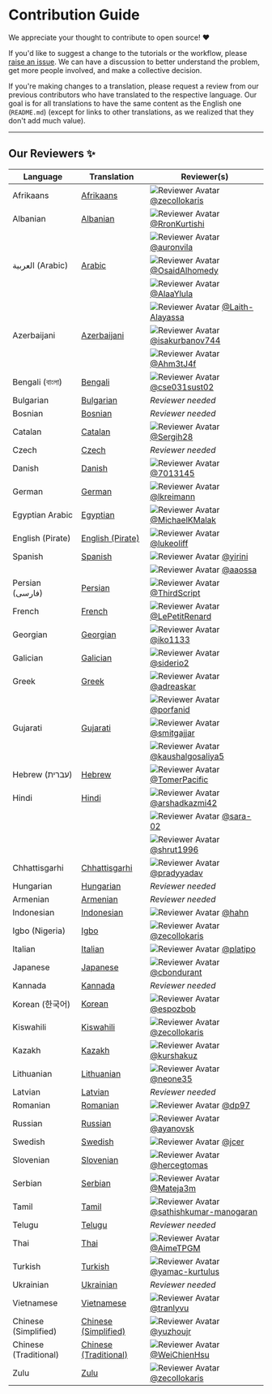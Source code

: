 # Contribution Guide

We appreciate your thought to contribute to open source! :heart:

If you'd like to suggest a change to the tutorials or the workflow, please [raise an issue](https://github.com/firstcontributions/first-contributions/issues/new). We can have a discussion to better understand the problem, get more people involved, and make a collective decision.

If you're making changes to a translation, please request a review from our previous contributors who have translated to the respective language. Our goal is for all translations to have the same content as the English one (`README.md`) (except for links to other translations, as we realized that they don't add much value).

---

## Our Reviewers :sparkles:

| **Language**     | **Translation**                                | **Reviewer(s)**                                                                                                                                                   |
|------------------|------------------------------------------------|------------------------------------------------------------------------------------------------------------------------------------------------------------------|
| Afrikaans        | [Afrikaans](../translations/README.afk.md)      | ![Reviewer Avatar](https://avatars.githubusercontent.com/u/36197725?v=4) [@zecollokaris](https://github.com/zecollokaris)                                        |
| Albanian         | [Albanian](../translations/README.al.md)        | ![Reviewer Avatar](https://avatars.githubusercontent.com/u/40631828?v=4) [@RronKurtishi](https://github.com/RronKurtishi)                                        |
|                  |                                                | ![Reviewer Avatar](https://avatars.githubusercontent.com/u/98396887?s=400&v=4) [@auronvila](https://github.com/auronvila)                                        |
| العربية (Arabic) | [Arabic](../translations/README.ar.md)          | ![Reviewer Avatar](https://avatars.githubusercontent.com/u/83532081?v=4) [@OsaidAlhomedy](https://github.com/OsaidAlhomedy)                                      |
|                  |                                                | ![Reviewer Avatar](https://avatars.githubusercontent.com/u/97640062?v=4) [@AlaaYlula](https://github.com/AlaaYlula)                                              |
|                  |                                                | ![Reviewer Avatar](https://avatars.githubusercontent.com/u/60319236?v=4) [@Laith-Alayassa](https://github.com/Laith-Alayassa)                                    |
| Azerbaijani      | [Azerbaijani](../translations/README.aze.md)    | ![Reviewer Avatar](https://avatars.githubusercontent.com/u/60487349?v=4) [@isakurbanov744](https://github.com/isakurbanov744)                                    |
|                  |                                                | ![Reviewer Avatar](https://avatars.githubusercontent.com/u/58222828?v=4) [@Ahm3tJ4f](https://github.com/Ahm3tJ4f)                                                |
| Bengali (বাংলা)  | [Bengali](../translations/README.bn.md)         | ![Reviewer Avatar](https://avatars.githubusercontent.com/u/12910423?s=460&v=4) [@cse031sust02](https://github.com/cse031sust02)                                  |
| Bulgarian        | [Bulgarian](../translations/README.bg.md)       | *Reviewer needed*                                                                                                                                                |
| Bosnian          | [Bosnian](../translations/README.bih.md)        | *Reviewer needed*                                                                                                                                                |
| Catalan          | [Catalan](../translations/README.ca.md)         | ![Reviewer Avatar](https://avatars.githubusercontent.com/u/16263046?s=460&v=4) [@Sergih28](https://github.com/Sergih28)                                          |
| Czech            | [Czech](../translations/README.cs.md)           | *Reviewer needed*                                                                                                                                                |
| Danish           | [Danish](../translations/README.da.md)          | ![Reviewer Avatar](https://avatars.githubusercontent.com/u/15271858?s=460&v=4) [@7013145](https://github.com/7013145)                                            |
| German           | [German](../translations/README.de.md)          | ![Reviewer Avatar](https://avatars.githubusercontent.com/u/22977266?s=460&v=4) [@lkreimann](https://github.com/lkreimann)                                        |
| Egyptian Arabic  | [Egyptian](../translations/README.eg.md)        | ![Reviewer Avatar](https://avatars.githubusercontent.com/u/12827629?s=460&v=4) [@MichaelKMalak](https://github.com/MichaelKMalak)                                |
| English (Pirate) | [English (Pirate)](../translations/README.en-pirate.md) | ![Reviewer Avatar](https://avatars.githubusercontent.com/u/956290?s=460&v=4) [@lukeoliff](https://github.com/lukeoliff)                                          |
| Spanish          | [Spanish](../translations/README.es.md)         | ![Reviewer Avatar](https://avatars.githubusercontent.com/u/16923944?s=460&v=4) [@yirini](https://github.com/yirini)                                              |
|                  |                                                | ![Reviewer Avatar](https://avatars.githubusercontent.com/u/10425834?v=4) [@aaossa](https://github.com/aaossa)                                                    |
| Persian (فارسی)  | [Persian](../translations/README.fa.md)         | ![Reviewer Avatar](https://avatars.githubusercontent.com/u/20030805?s=460&v=4) [@ThirdScript](https://github.com/ThirdScript)                                    |
| French           | [French](../translations/README.fr.md)          | ![Reviewer Avatar](https://avatars.githubusercontent.com/u/13402464?s=460&v=4) [@LePetitRenard](https://github.com/LePetitRenard)                                |
| Georgian         | [Georgian](../translations/README.ka.md)        | ![Reviewer Avatar](https://avatars.githubusercontent.com/u/9116447?s=460&v=4) [@iko1133](https://github.com/iko1133)                                             |
| Galician         | [Galician](../translations/README.gl.md)        | ![Reviewer Avatar](https://avatars.githubusercontent.com/u/16878891?s=460&v=4) [@siderio2](https://github.com/siderio2)                                          |
| Greek            | [Greek](../translations/README.gr.md)           | ![Reviewer Avatar](https://avatars.githubusercontent.com/u/63111742?v=4) [@adreaskar](https://github.com/adreaskar)                                              |
|                  |                                                | ![Reviewer Avatar](https://avatars.githubusercontent.com/u/19299306?v=4) [@porfanid](https://github.com/porfanid)                                                |
| Gujarati         | [Gujarati](../translations/README.guj.md)       | ![Reviewer Avatar](https://avatars.githubusercontent.com/u/38134283?s=460&v=4) [@smitgajjar](https://github.com/smitgajjar)                                      |
|                  |                                                | ![Reviewer Avatar](https://avatars.githubusercontent.com/u/16669911?v=4) [@kaushalgosaliya5](https://github.com/kaushalgosaliya5/)                               |
| Hebrew (עברית)   | [Hebrew](../translations/README.hb.md)          | ![Reviewer Avatar](https://avatars.githubusercontent.com/u/23402988?s=460&v=4) [@TomerPacific](https://github.com/TomerPacific)                                  |
| Hindi            | [Hindi](../translations/README.hi.md)           | ![Reviewer Avatar](https://avatars.githubusercontent.com/u/4654382?s=460&v=4) [@arshadkazmi42](https://github.com/arshadkazmi42)                                 |
|                  |                                                | ![Reviewer Avatar](https://avatars.githubusercontent.com/u/7047079?s=460&v=4) [@sara-02](https://github.com/sara-02)                                             |
|                  |                                                | ![Reviewer Avatar](https://avatars.githubusercontent.com/u/20799404?v=4) [@shrut1996](https://github.com/shrut1996)                                              |
| Chhattisgarhi    | [Chhattisgarhi](../translations/README.hne.md)  | ![Reviewer Avatar](https://avatars.githubusercontent.com/u/54806739?s=400&v=4) [@pradyyadav](https://github.com/pradyyadav)                                      |
| Hungarian        | [Hungarian](../translations/README.hu.md)       | *Reviewer needed*                                                                                                                                                |
| Armenian         | [Armenian](../translations/README.hy.md)        | *Reviewer needed*                                                                                                                                                |
| Indonesian       | [Indonesian](../translations/README.id.md)      | ![Reviewer Avatar](https://avatars.githubusercontent.com/u/315048?s=460&v=4) [@hahn](https://github.com/hahn)                                                    |
| Igbo (Nigeria)   | [Igbo](../translations/README.igb.md)           | ![Reviewer Avatar](https://avatars.githubusercontent.com/u/36197725?v=4) [@zecollokaris](https://github.com/zecollokaris)                                        |
| Italian          | [Italian](../translations/README.it.md)         | ![Reviewer Avatar](https://avatars.githubusercontent.com/u/22260641?s=460&v=4) [@platipo](https://github.com/platipo)                                            |
| Japanese         | [Japanese](../translations/README.ja.md)        | ![Reviewer Avatar](https://avatars.githubusercontent.com/u/12928246?s=460&v=4) [@cbondurant](https://github.com/cbondurant)                                      |
| Kannada          | [Kannada](../translations/README.ka.md)         | *Reviewer needed*                                                                                                                                                |
| Korean (한국어)   | [Korean](../translations/README.ko.md)           | ![Reviewer Avatar](https://avatars.githubusercontent.com/u/2732120?s=460&v=4) [@espozbob](https://github.com/espozbob)                                           |
| Kiswahili        | [Kiswahili](../translations/README.ksw.md)      | ![Reviewer Avatar](https://avatars.githubusercontent.com/u/36197725?v=4) [@zecollokaris](https://github.com/zecollokaris)                                        |
| Kazakh           | [Kazakh](../translations/README.kz.md)          | ![Reviewer Avatar](https://avatars.githubusercontent.com/u/12928246?s=460&v=4) [@kurshakuz](https://github.com/kurshakuz)                                        |
| Lithuanian       | [Lithuanian](../translations/README.lt.md)      | ![Reviewer Avatar](https://avatars.githubusercontent.com/u/9092712?s=460&v=4) [@neone35](https://github.com/neone35)                                             |
| Latvian          | [Latvian](../translations/README.lv.md)         | *Reviewer needed*                                                                                                                                                |
| Romanian         | [Romanian](../translations/README.ro.md)        | ![Reviewer Avatar](https://avatars.githubusercontent.com/u/20670448?s=460&v=4) [@dp97](https://github.com/dp97)                                                  |
| Russian          | [Russian](../translations/README.ru.md)         | ![Reviewer Avatar](https://avatars.githubusercontent.com/u/4745723?s=460&v=4) [@ayanovsk](https://github.com/ayanovsk)                                           |
| Swedish          | [Swedish](../translations/README.sv.md)         | ![Reviewer Avatar](https://avatars.githubusercontent.com/u/2447741?s=460&v=4) [@jcer](https://github.com/jcer)                                                   |
| Slovenian        | [Slovenian](../translations/README.slk.md)      | ![Reviewer Avatar](https://avatars.githubusercontent.com/u/11976353?s=460&v=4) [@hercegtomas](https://github.com/hercegtomas)                                    |
| Serbian          | [Serbian](../translations/README.sr.md)         | ![Reviewer Avatar](https://avatars.githubusercontent.com/u/35745051?v=4) [@Mateja3m](https://github.com/Mateja3m)                                                |
| Tamil            | [Tamil](../translations/README.ta.md)           | ![Reviewer Avatar](https://avatars.githubusercontent.com/u/7114806?v=4) [@sathishkumar-manogaran](https://github.com/sathishkumar-manogaran)                     |
| Telugu           | [Telugu](../translations/README.te.md)          | *Reviewer needed*                                                                                                                                                |
| Thai             | [Thai](../translations/README.th.md)            | ![Reviewer Avatar](https://avatars.githubusercontent.com/u/5433758?s=460&v=4) [@AimeTPGM](https://github.com/AimeTPGM)                                           |
| Turkish          | [Turkish](../translations/README.tr.md)         | ![Reviewer Avatar](https://avatars.githubusercontent.com/u/32689837?s=460&v=4) [@yamac-kurtulus](https://github.com/yamac-kurtulus)                              |
| Ukrainian        | [Ukrainian](../translations/README.ua.md)       | *Reviewer needed*                                                                                                                                                |
| Vietnamese       | [Vietnamese](../translations/README.vn.md)      | ![Reviewer Avatar](https://avatars.githubusercontent.com/u/12371875?s=460&v=4) [@tranlyvu](https://github.com/tranlyvu)                                          |
| Chinese (Simplified) | [Chinese (Simplified)](../translations/README.zh-cn.md) | ![Reviewer Avatar](https://avatars.githubusercontent.com/u/6414741?s=400&v=4) [@yuzhoujr](https://github.com/yuzhoujr)                                           |
| Chinese (Traditional) | [Chinese (Traditional)](../translations/README.zh-tw.md) | ![Reviewer Avatar](https://avatars.githubusercontent.com/u/27748281?s=460&v=4) [@WeiChienHsu](https://github.com/WeiChienHsu)                                    |
| Zulu             | [Zulu](../translations/README.zu.md)            | ![Reviewer Avatar](https://avatars.githubusercontent.com/u/36197725?v=4) [@zecollokaris](https://github.com/zecollokaris)                                        |
